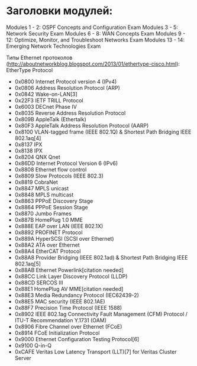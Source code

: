 # Заголовки модулей:

Modules 1 - 2: OSPF Concepts and Configuration Exam
Modules 3 - 5: Network Security Exam
Modules 6 - 8: WAN Concepts Exam
Modules 9 - 12: Optimize, Monitor, and Troubleshoot Networks Exam
Modules 13 - 14: Emerging Network Technologies Exam


Типы Ethernet протоколов (http://aboutnetworkblog.blogspot.com/2013/01/ethertype-cisco.html):
EtherType 	Protocol
- 0x0800 	Internet Protocol version 4 (IPv4)
- 0x0806 	Address Resolution Protocol (ARP)
- 0x0842 	Wake-on-LAN[3]
- 0x22F3 	IETF TRILL Protocol
- 0x6003 	DECnet Phase IV
- 0x8035 	Reverse Address Resolution Protocol
- 0x809B 	AppleTalk (Ethertalk)
- 0x80F3 	AppleTalk Address Resolution Protocol (AARP)
- 0x8100 	VLAN-tagged frame (IEEE 802.1Q) & Shortest Path Bridging IEEE 802.1aq[4]
- 0x8137 	IPX
- 0x8138 	IPX
- 0x8204 	QNX Qnet
- 0x86DD 	Internet Protocol Version 6 (IPv6)
- 0x8808 	Ethernet flow control
- 0x8809 	Slow Protocols (IEEE 802.3)
- 0x8819 	CobraNet
- 0x8847 	MPLS unicast
- 0x8848 	MPLS multicast
- 0x8863 	PPPoE Discovery Stage
- 0x8864 	PPPoE Session Stage
- 0x8870 	Jumbo Frames
- 0x887B 	HomePlug 1.0 MME
- 0x888E 	EAP over LAN (IEEE 802.1X)
- 0x8892 	PROFINET Protocol
- 0x889A 	HyperSCSI (SCSI over Ethernet)
- 0x88A2 	ATA over Ethernet
- 0x88A4 	EtherCAT Protocol
- 0x88A8 	Provider Bridging (IEEE 802.1ad) & Shortest Path Bridging IEEE 802.1aq[5]
- 0x88AB 	Ethernet Powerlink[citation needed]
- 0x88CC 	Link Layer Discovery Protocol (LLDP)
- 0x88CD 	SERCOS III
- 0x88E1 	HomePlug AV MME[citation needed]
- 0x88E3 	Media Redundancy Protocol (IEC62439-2)
- 0x88E5 	MAC security (IEEE 802.1AE)
- 0x88F7 	Precision Time Protocol (IEEE 1588)
- 0x8902 	IEEE 802.1ag Connectivity Fault Management (CFM) Protocol / ITU-T Recommendation Y.1731 (OAM)
- 0x8906 	Fibre Channel over Ethernet (FCoE)
- 0x8914 	FCoE Initialization Protocol
- 0x9000 	Ethernet Configuration Testing Protocol[6]
- 0x9100 	Q-in-Q
- 0xCAFE 	Veritas Low Latency Transport (LLT)[7] for Veritas Cluster Server